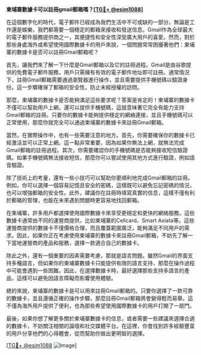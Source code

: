 **柬埔寨數據卡可以註冊gmail郵箱嗎？[[TG💪+ @esim1088](https://t.me/s/esim1088)]**

在這個數字化的時代，電子郵件已經成為我們生活中不可或缺的一部分。無論是工作還是娛樂，我們都需要一個穩定的郵箱來接收和發送信息。Gmail作為全球最大的電子郵件服務提供商之一，其便捷性和安全性深受廣大用戶的喜愛。然而，對於那些身處海外或希望使用國際數據卡的用戶來說，一個問題常常困擾著他們：柬埔寨的數據卡是否可以註冊Gmail郵箱呢？

首先，讓我們來了解一下什麼是Gmail郵箱以及它的註冊過程。Gmail是由谷歌提供的免費電子郵件服務，用戶只需擁有有效的電子郵件地址即可註冊。通常情況下，註冊Gmail郵箱需要通過瀏覽器進行操作，並且需要提供手機號碼以驗證身份。這一步驟確保了郵箱的安全性，防止未經授權的訪問。

那麼，柬埔寨的數據卡是否能夠滿足這些要求呢？答案是肯定的！柬埔寨的數據卡不僅可以幫助用戶上網，還可以提供手機號碼，這就意味著它完全有能力支持Gmail郵箱的註冊。只要你的數據卡能夠提供穩定的網絡連接，並且手機號碼可以正常使用，那麼你就完全可以通過柬埔寨的數據卡來註冊Gmail郵箱。

當然，在實際操作中，也有一些需要注意的地方。首先，你需要確保你的數據卡已經激活並可以正常上網。這一點非常重要，因為如果你無法上網，就無法完成Gmail郵箱的註冊過程。其次，你需要確認你的手機號碼是否能夠接收短信驗證碼。如果手機號碼無法接收短信，那麼你可以嘗試使用其他方式進行驗證，例如語音驗證。

除了技術上的考量，還有一些小技巧可以幫助你更順利地完成Gmail郵箱的註冊。例如，你可以選擇一個容易記憶且安全的密碼，這樣既可以避免忘記密碼的情況，也可以增強郵箱的安全性。此外，建議你在註冊時填寫真實的信息，這樣不僅有利於郵箱的管理，也能在未來遇到問題時更容易地找回郵箱。

在柬埔寨，許多用戶都選擇使用國際數據卡來享受更穩定和更快的網絡服務。這些數據卡通常由不同的運營商提供，比如柬埔寨的Cellcard、Smart Axiata等。這些運營商提供的數據卡不僅價格合理，而且覆蓋範圍廣泛，能夠滿足不同用戶的需求。因此，如果你正在考慮使用柬埔寨的數據卡來註冊Gmail郵箱，不妨先了解一下當地運營商的產品和服務，選擇一款適合自己的數據卡。

除此之外，還有一個重要的因素需要考慮，那就是語言問題。雖然Gmail的界面支持多種語言，但如果你的柬埔寨數據卡只能提供有限的語言支持，那麼在操作過程中可能會遇到一些困難。因此，在選擇數據卡時，最好選擇那些支持多語言的產品，這樣可以避免因語言障礙而影響使用體驗。

總的來說，柬埔寨的數據卡是可以用來註冊Gmail郵箱的。只要你選擇了一款可靠的數據卡，並且遵循正確的操作步驟，那麼註冊Gmail郵箱將會變得輕而易舉。這不僅為海外用戶提供了便利，也為那些希望使用國際數據卡的用戶打開了一扇門。

最後，如果你想了解更多關於柬埔寨數據卡的信息，或者需要一些建議來選擇合適的數據卡，不妨關注相關的論壇和社交媒體平台。在這裡，你會找到許多經驗豐富的用戶分享他們的心得體會，從而幫助你做出更明智的選擇。

[[TG💪+ @esim1088](https://t.me/s/esim1088) ![Image](https://i.postimg.cc/4NQfJmqS/Snipaste-2025-05-13-00-14-12.png)]
